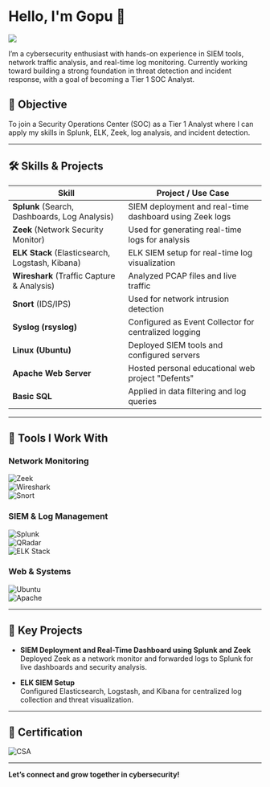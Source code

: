 # Hello, I'm Gopu 👋  
<a href="https://linkedin.com"><img src="https://img.shields.io/badge/-LinkedIn-0072b1?&style=for-the-badge&logo=linkedin&logoColor=white" /></a>

I’m a cybersecurity enthusiast with hands-on experience in SIEM tools, network traffic analysis, and real-time log monitoring. Currently working toward building a strong foundation in threat detection and incident response, with a goal of becoming a Tier 1 SOC Analyst.

## 🎯 Objective
To join a Security Operations Center (SOC) as a Tier 1 Analyst where I can apply my skills in Splunk, ELK, Zeek, log analysis, and incident detection.

---

## 🛠️ Skills & Projects

| Skill                                         | Project / Use Case                                      |
|----------------------------------------------|----------------------------------------------------------|
| **Splunk** (Search, Dashboards, Log Analysis) | SIEM deployment and real-time dashboard using Zeek logs  |
| **Zeek** (Network Security Monitor)           | Used for generating real-time logs for analysis          |
| **ELK Stack** (Elasticsearch, Logstash, Kibana) | ELK SIEM setup for real-time log visualization           |
| **Wireshark** (Traffic Capture & Analysis)    | Analyzed PCAP files and live traffic                     |
| **Snort** (IDS/IPS)                           | Used for network intrusion detection                     |
| **Syslog (rsyslog)**                          | Configured as Event Collector for centralized logging    |
| **Linux (Ubuntu)**                            | Deployed SIEM tools and configured servers               |
| **Apache Web Server**                         | Hosted personal educational web project "Defents"        |
| **Basic SQL**                                 | Applied in data filtering and log queries                |

---

## 🧰 Tools I Work With

### Network Monitoring  
![Zeek](https://img.shields.io/badge/-Zeek-777BB4?&style=for-the-badge&logo=Zeek&logoColor=white)  
![Wireshark](https://img.shields.io/badge/-Wireshark-1679A7?&style=for-the-badge&logo=Wireshark&logoColor=white)  
![Snort](https://img.shields.io/badge/-Snort-EF3B2D?&style=for-the-badge&logo=Snort&logoColor=white)

### SIEM & Log Management  
![Splunk](https://img.shields.io/badge/-Splunk-000000?&style=for-the-badge&logo=Splunk&logoColor=white)  
![QRadar](https://img.shields.io/badge/-IBM_QRadar-052FAD?&style=for-the-badge&logo=IBM&logoColor=white)  
![ELK Stack](https://img.shields.io/badge/-ELK_Stack-005571?&style=for-the-badge&logo=Elastic&logoColor=white)

### Web & Systems  
![Ubuntu](https://img.shields.io/badge/-Ubuntu-E95420?&style=for-the-badge&logo=Ubuntu&logoColor=white)  
![Apache](https://img.shields.io/badge/-Apache_Web_Server-D22128?&style=for-the-badge&logo=Apache&logoColor=white)

---

## 📂 Key Projects

- **SIEM Deployment and Real-Time Dashboard using Splunk and Zeek**  
  Deployed Zeek as a network monitor and forwarded logs to Splunk for live dashboards and security analysis.

- **ELK SIEM Setup**  
  Configured Elasticsearch, Logstash, and Kibana for centralized log collection and threat visualization.

---

## 🏅 Certification

![CSA](https://img.shields.io/badge/-CSA_(Certified_SOC_Analyst)-008000?&style=for-the-badge&logo=EC-Council&logoColor=white)

---

**Let’s connect and grow together in cybersecurity!**
